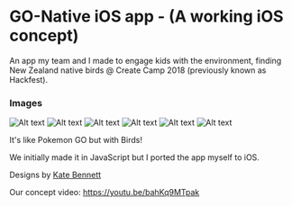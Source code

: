 # GO-Native iOS app - (A working iOS concept)

An app my team and I made to engage kids with the environment, finding New Zealand native birds @ Create Camp 2018 (previously known as Hackfest).

### Images
![Alt text](DesignConcepts/homeScreen.png)
![Alt text](DesignConcepts/cameraRoll.png)
![Alt text](DesignConcepts/imageSelect.png)
![Alt text](DesignConcepts/birdCollected.png)
![Alt text](DesignConcepts/birdInfo.png)
![Alt text](DesignConcepts/finalTree.png)

It's like Pokemon GO but with Birds!

We initially made it in JavaScript but I ported the app myself to iOS.

Designs by [Kate Bennett](https://katydesign.co/projects)

Our concept video: https://youtu.be/bahKq9MTpak
